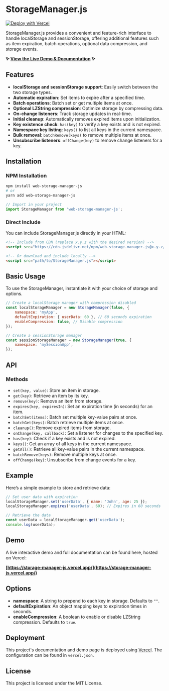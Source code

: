 # StorageManager.js

[![Deploy with Vercel](https://vercel.com/button)](https://vercel.com/new/clone?repository-url=https%3A%2F%2Fgithub.com%2Fpeterbenoit%2FStorageManager.js)

StorageManager.js provides a convenient and feature-rich interface to handle localStorage and sessionStorage, offering additional features such as item expiration, batch operations, optional data compression, and storage events.

**✨ [View the Live Demo & Documentation](https://storage-manager-js.vercel.app/) ✨**

## Features

-   **localStorage and sessionStorage support**: Easily switch between the two storage types.
-   **Automatic expiration**: Set items to expire after a specified time.
-   **Batch operations**: Batch set or get multiple items at once.
-   **Optional LZString compression**: Optimize storage by compressing data.
-   **On-change listeners**: Track storage updates in real-time.
-   **Initial cleanup**: Automatically removes expired items upon initialization.
-   **Key existence check**: `has(key)` to verify a key exists and is not expired.
-   **Namespace key listing**: `keys()` to list all keys in the current namespace.
-   **Bulk removal**: `batchRemove(keys)` to remove multiple items at once.
-   **Unsubscribe listeners**: `offChange(key)` to remove change listeners for a key.

## Installation

### NPM Installation

```bash
npm install web-storage-manager-js
# or
yarn add web-storage-manager-js
```

```javascript
// Import in your project
import StorageManager from 'web-storage-manager-js';
```

### Direct Include

You can include StorageManager.js directly in your HTML:

```html
<!-- Include from CDN (replace x.y.z with the desired version) -->
<script src="https://cdn.jsdelivr.net/npm/web-storage-manager-js@x.y.z/StorageManager.js"></script>

<!-- Or download and include locally -->
<script src="path/to/StorageManager.js"></script>
```

## Basic Usage

To use the StorageManager, instantiate it with your choice of storage and options.

```javascript
// Create a localStorage manager with compression disabled
const localStorageManager = new StorageManager(false, {
    namespace: 'myApp',
    defaultExpiration: { userData: 60 }, // 60 seconds expiration
    enableCompression: false, // Disable compression
});

// Create a sessionStorage manager
const sessionStorageManager = new StorageManager(true, {
    namespace: 'mySessionApp',
});
```

## API

### Methods

-   `set(key, value)`: Store an item in storage.
-   `get(key)`: Retrieve an item by its key.
-   `remove(key)`: Remove an item from storage.
-   `expires(key, expiresIn)`: Set an expiration time (in seconds) for an item.
-   `batchSet(items)`: Batch set multiple key-value pairs at once.
-   `batchGet(keys)`: Batch retrieve multiple items at once.
-   `cleanup()`: Remove expired items from storage.
-   `onChange(key, callback)`: Set a listener for changes to the specified key.
-   `has(key)`: Check if a key exists and is not expired.
-   `keys()`: Get an array of all keys in the current namespace.
-   `getAll()`: Retrieve all key-value pairs in the current namespace.
-   `batchRemove(keys)`: Remove multiple keys at once.
-   `offChange(key)`: Unsubscribe from change events for a key.

## Example

Here’s a simple example to store and retrieve data:

```javascript
// Set user data with expiration
localStorageManager.set('userData', { name: 'John', age: 25 });
localStorageManager.expires('userData', 60); // Expires in 60 seconds

// Retrieve the data
const userData = localStorageManager.get('userData');
console.log(userData);
```

## Demo

A live interactive demo and full documentation can be found here, hosted on Vercel:

**[https://storage-manager-js.vercel.app/](https://storage-manager-js.vercel.app/)**

## Options

-   **namespace**: A string to prepend to each key in storage. Defaults to `""`.
-   **defaultExpiration**: An object mapping keys to expiration times in seconds.
-   **enableCompression**: A boolean to enable or disable LZString compression. Defaults to `true`.

## Deployment

This project's documentation and demo page is deployed using [Vercel](https://vercel.com/). The configuration can be found in `vercel.json`.

## License

This project is licensed under the MIT License.
